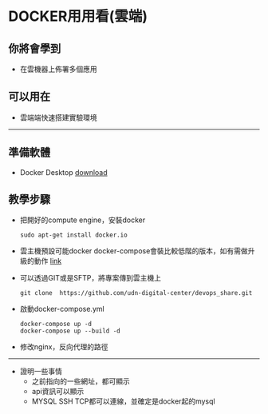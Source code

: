 # DOCKER用用看(雲端) #

## 你將會學到 ##
- 在雲機器上佈署多個應用


## 可以用在 ##
- 雲端端快速搭建實驗環境
---

## 準備軟體 ##
- Docker Desktop  [download](https://www.docker.com/get-started) 

## 教學步驟 ##
- 把開好的compute engine，安裝docker
    ```
    sudo apt-get install docker.io
    ```
- 雲主機預設可能docker docker-compose會裝比較低階的版本，如有需做升級的動作  [link](https://docs.docker.com/compose/install/)

- 可以透過GIT或是SFTP，將專案傳到雲主機上
    ```
    git clone  https://github.com/udn-digital-center/devops_share.git
    ```
- 啟動docker-compose.yml
    ```
    docker-compose up -d
    docker-compose up --build -d
    ```   
    
- 修改nginx，反向代理的路徑
----
- 證明一些事情
    - 之前指向的一些網址，都可顯示
    - api資訊可以顯示
    - MYSQL SSH TCP都可以連線，並確定是docker起的mysql    
    
    









